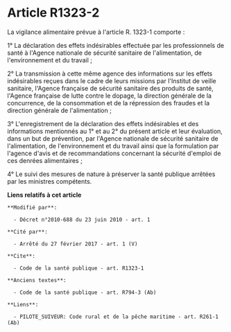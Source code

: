# Article R1323-2

La vigilance alimentaire prévue à l'article R. 1323-1 comporte : 

1° La déclaration des effets indésirables effectuée par les professionnels de santé à l'Agence nationale de sécurité
sanitaire de l'alimentation, de l'environnement et du travail ; 

2° La transmission à cette même agence des informations sur les effets indésirables reçues dans le cadre de leurs missions
par l'Institut de veille sanitaire, l'Agence française de sécurité sanitaire des produits de santé, l'Agence française de
lutte contre le dopage, la direction générale de la concurrence, de la consommation et de la répression des fraudes et la
direction générale de l'alimentation ; 

3° L'enregistrement de la déclaration des effets indésirables et des informations mentionnés au 1° et au 2° du présent
article et leur évaluation, dans un but de prévention, par l'Agence nationale de sécurité sanitaire de l'alimentation, de
l'environnement et du travail ainsi que la formulation par l'agence d'avis et de recommandations concernant la sécurité
d'emploi de ces denrées alimentaires ; 

4° Le suivi des mesures de nature à préserver la santé publique arrêtées par les ministres compétents.

**Liens relatifs à cet article**

	**Modifié par**:

	  - Décret n°2010-688 du 23 juin 2010 - art. 1

	**Cité par**:

	  - Arrêté du 27 février 2017 - art. 1 (V)

	**Cite**:

	  - Code de la santé publique - art. R1323-1

	**Anciens textes**:

	  - Code de la santé publique - art. R794-3 (Ab)

	**Liens**:

	  - PILOTE_SUIVEUR: Code rural et de la pêche maritime - art. R261-1 (Ab)
